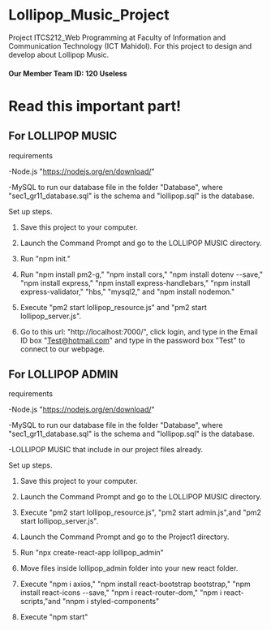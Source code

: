 # Lollipop_Music_Project
Project ITCS212_Web Programming at Faculty of Information and Communication Technology (ICT Mahidol).
For this project to design and develop about Lollipop Music.

#### Our Member Team ID: 120 Useless

# Read this important part!
## For LOLLIPOP MUSIC 
requirements

-Node.js "https://nodejs.org/en/download/"

-MySQL to run our database file in the folder "Database", where "sec1_gr11_database.sql" is the schema and "lollipop.sql" is the database.

Set up steps.

1. Save this project to your computer.

2. Launch the Command Prompt and go to the LOLLIPOP MUSIC directory.

3. Run "npm init."

4. Run "npm install pm2-g," "npm install cors," "npm install dotenv --save," "npm install express," "npm install express-handlebars," "npm install express-validator," "hbs," "mysql2," and "npm install nodemon."

5. Execute "pm2 start lollipop_resource.js" and "pm2 start lollipop_server.js".

6. Go to this url: "http://localhost:7000/", click login, and type in the Email ID box "Test@hotmail.com" and type in the password box "Test" to connect to our webpage.

## For LOLLIPOP ADMIN
requirements

-Node.js "https://nodejs.org/en/download/"

-MySQL to run our database file in the folder "Database", where "sec1_gr11_database.sql" is the schema and "lollipop.sql" is the database.

-LOLLIPOP MUSIC that include in our project files already.

Set up steps.

1. Save this project to your computer.

2. Launch the Command Prompt and go to the LOLLIPOP MUSIC directory.

3. Execute "pm2 start lollipop_resource.js", "pm2 start admin.js",and "pm2 start lollipop_server.js".

4. Launch the Command Prompt and go to the Project1 directory.

5. Run "npx create-react-app lollipop_admin"

6. Move files inside lollipop_admin folder into your new react folder.

7. Execute "npm i axios," "npm install react-bootstrap bootstrap," "npm install react-icons --save," "npm i react-router-dom," "npm i react-scripts,"and "nnpm i styled-components"

8. Execute "npm start"
